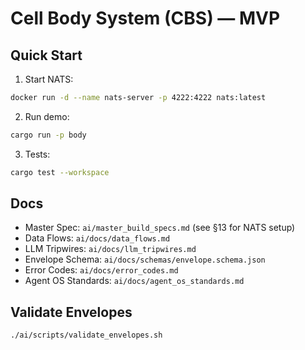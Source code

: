 # Cell Body System (CBS) — MVP

## Quick Start
1. Start NATS:
```bash
docker run -d --name nats-server -p 4222:4222 nats:latest
```
2. Run demo:
```bash
cargo run -p body
```
3. Tests:
```bash
cargo test --workspace
```

## Docs
- Master Spec: `ai/master_build_specs.md` (see §13 for NATS setup)
- Data Flows: `ai/docs/data_flows.md`
- LLM Tripwires: `ai/docs/llm_tripwires.md`
- Envelope Schema: `ai/docs/schemas/envelope.schema.json`
- Error Codes: `ai/docs/error_codes.md`
- Agent OS Standards: `ai/docs/agent_os_standards.md`

## Validate Envelopes
```bash
./ai/scripts/validate_envelopes.sh
```



